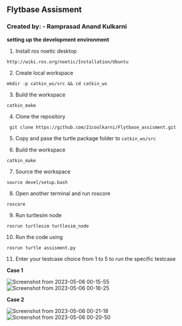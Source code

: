## Flytbase Assisment
### Created by: - Ramprasad Anand Kulkarni



**setting up the development environment**
1) Install ros noetic desktop

`http://wiki.ros.org/noetic/Installation/Ubuntu`

2) Create local workspace 

`mkdir -p catkin_ws/src && cd catkin_ws`

3) Build the workspace

`catkin_make`

4) Clone the repository

` git clone https://github.com/21coolkarni/Flytbase_assisment.git`

5) Copy and pase the turtle package folder to `catkin_ws/src`

6) Build the workspace 

`catkin_make`

7) Source the workspace 

`source devel/setup.bash`

8) Open another terminal and run roscore

`roscore`

9) Run turtlesim node 

`rosrun turtlesim turtlesim_node`

10) Run the code using 

`rosrun turtle assisment.py`

11) Enter your testcase choice from 1 to 5 to run the specific testcase



**Case 1**

![Screenshot from 2023-05-06 00-15-55](https://user-images.githubusercontent.com/84247246/236546205-89a8ddae-61f3-4b78-9bdb-0a1278a67ff8.png)
![Screenshot from 2023-05-06 00-16-25](https://user-images.githubusercontent.com/84247246/236546305-3b20c88c-2653-4bfb-b305-17c4130dfdcd.png)


**Case 2**

![Screenshot from 2023-05-06 00-21-18](https://user-images.githubusercontent.com/84247246/236547103-e98e719e-0665-4c0f-86d5-62be10d51493.png)
![Screenshot from 2023-05-06 00-20-50](https://user-images.githubusercontent.com/84247246/236547153-45c74420-4be9-49a4-823a-af8028a4e636.png)


